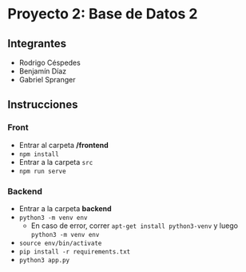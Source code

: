# Proyecto 2: Base de Datos 2

## Integrantes
* Rodrigo Céspedes
* Benjamín Díaz
* Gabriel Spranger

## Instrucciones

### Front
* Entrar al carpeta **/frontend**
* `npm install`
* Entrar a la carpeta `src`
* `npm run serve`

### Backend
* Entrar a la carpeta **backend**
* `python3 -m venv env`
  * En caso de error, correr `apt-get install python3-venv` y luego `python3 -m venv env`
* `source env/bin/activate`
* `pip install -r requirements.txt`
* `python3 app.py`
